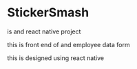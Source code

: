 # StickerSmash

is and react native project 

this is front end of and employee data form 

this is designed using react native 
